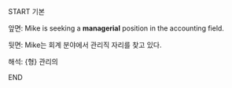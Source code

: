 START
기본

앞면:
Mike is seeking a **managerial** position in the accounting field.


뒷면:
Mike는 회계 분야에서 관리직 자리를 찾고 있다.


해석:
{형} 관리의

<!--ID: 1740392419693-->
END
